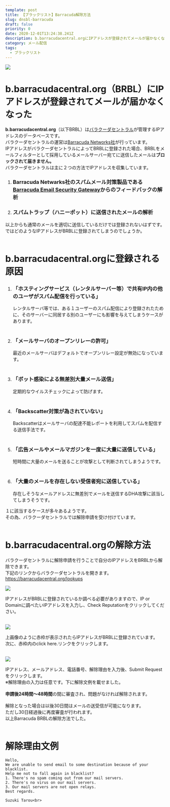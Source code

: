 ```yaml
---
template: post
title: 【ブラックリスト】Barracuda解除方法
slug: dnsbl-barracuda
draft: false
priority: 0
date: 2020-12-01T13:24:38.241Z
description: b.barracudacentral.orgにIPアドレスが登録されてメールが届かなくなった場合の解除方法
category: メール配信
tags:
  - ブラックリスト
---
```

![](/media/barracuda-title.png)

# b.barracudacentral.org（BRBL）にIPアドレスが登録されてメールが届かなくなった

<strong>b.barracudacentral.org</strong>（以下BRBL）は<a href="https://www.barracudacentral.org/" target="_blank">バラクーダセントラル</a>が管理するIPアドレスのデータベースです。<br>バラクーダセントラルの運営は<a href="https://www.barracuda.com/" target="_blank">Barracuda Networks社</a>が行っています。<br>IPアドレスがバラクーダセントラルによってBRBLに登録された場合、BRBLをメールフィルターとして採用しているメールサーバー宛てに送信したメールは<strong>ブロックされて届きません。</strong><br>バラクーダセントラルは主に２つの方法でIPアドレスを収集しています。<br>

<ol><li><h3>Barracuda Netwarks社のスパムメール対策製品である<a href="https://www.barracuda.co.jp/products/spam/" target="_blank">Barracuda Email Security Gateway</a>からのフィードバックの解析</h3></li>
<li><h3>スパムトラップ（ハニーポット）に送信されたメールの解析</h3>
</li></ol>
以上からも通常のメールを適切に送信しているだけでは登録されないはずです。<br> 				ではどのようなIPアドレスがBRBLに登録されてしまうのでしょうか。<br><br>

<h1>b.barracudacentral.orgに登録される原因</h1>

<ol><li><h3>「ホスティングサービス（レンタルサーバー等）で共有IP内の他のユーザがスパム配信を行っている」</h4>
						レンタルサーバ等では、ある１ユーザーのスパム配信により登録されたために、そのサーバーに同居する別のユーザーにも影響を与えてしまうケースがあります。<br>
						<br></li>
						<li><h3>「メールサーバのオープンリレーの許可」</h3>
						最近のメールサーバはデフォルトでオープンリレー設定が無効になっています。<br>
						<br></li>
						<li><h3>「ボット感染による無差別大量メール送信」</h3>
						定期的なウイルスチェックによって防げます。<br>
						<br></li>
						<li><h3>「Backscatter対策が為されていない」</h3>
						Backscatterはメールサーバの配達不能レポートを利用してスパムを配信する送信手法です。<br>
						<br></li>
						<li><h3>「広告メールやメールマガジンを一度に大量に送信している」</h3>
						短時間に大量のメールを送ることが攻撃として判断されてしまうようです。<br>
						<br></li>
						<li><h3>「大量のメールを存在しない受信者宛に送信している」</h3>
						存在しそうなメールアドレスに無差別でメールを送信するDHA攻撃に該当してしまうそうです。

</li></ol>

１に該当するケースが多々あるようです。<br>その為、バラクーダセントラルでは解除申請を受け付けています。<br><br>

<h1>b.barracudacentral.orgの解除方法</h1>

バラクーダセントラルに解除申請を行うことで自分のIPアドレスをBRBLから解除できます。<br>下記のリンクからバラクーダセントラルを開きます。<br><a href="https://barracudacentral.org/lookups" target="_blank">https://barracudacentral.org/lookups</a><br>

![](/media/barracuda-0.png)

IPアドレスがBRBLに登録されているか調べる必要がありますので、IP or Domainに調べたいIPアドレスを入力し、Check Reputationをクリックしてください。<br><br>

![](/media/barracuda-1.png)

上画像のように赤枠が表示されたらIPアドレスがBRBLに登録されています。<br>次に、赤枠内のclick here.リンクをクリックします。<br><br>	

![](/media/barracuda-2.png)

IPアドレス、メールアドレス、電話番号、解除理由を入力後、Submit Requestをクリックします。<br>※解除理由の入力は任意です。下に解除文例を載せました。<br><br><strong>申請後24時間～48時間</strong>の間に審査され、問題がなければ解除されます。<br><br>解除となった場合は以後30日間はメールの送受信が可能になります。<br> 				ただし30日経過後に再度審査が行われます。<br>以上Barracuda BRBLの解除方法でした。<br> <br>

<h1>解除理由文例</h1>

```
Hello,
We are unable to send email to some destination because of your blacklist.
Help me not to fall again in blacklist?
1. There's no spam coming out from our mail servers.
2. There's no virus on our mail servers.
3. Our mail servers are not open relays.
Best regards.

Suzuki Tarou<br>
```
